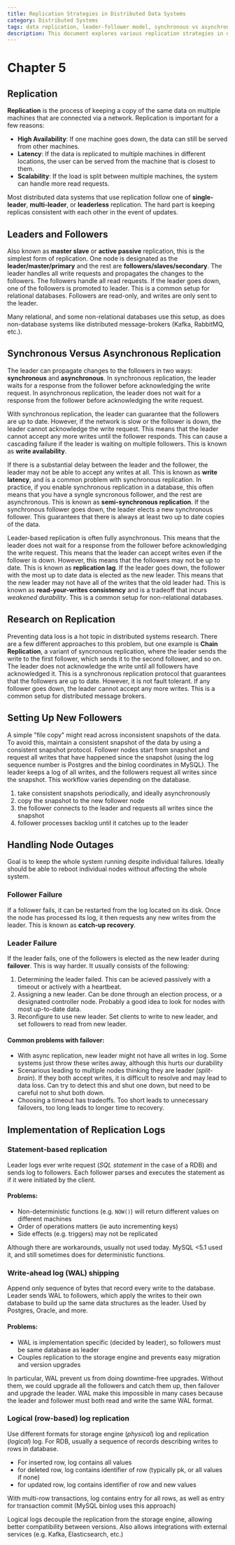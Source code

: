```yaml
---
title: Replication Strategies in Distributed Data Systems
category: Distributed Systems
tags: data replication, leader-follower model, synchronous vs asynchronous, failover, replication logs
description: This document explores various replication strategies in distributed data systems, focusing on leader-follower models, synchronous and asynchronous replication, and handling node failures. It also discusses different implementations of replication logs and their implications for system consistency and durability.
---
```


# Chapter 5
## Replication

**Replication** is the process of keeping a copy of the same data on multiple machines that are connected via a network. Replication is important for a few reasons:

- **High Availability**: If one machine goes down, the data can still be served from other machines.
- **Latency**: If the data is replicated to multiple machines in different locations, the user can be served from the machine that is closest to them.
- **Scalability**: If the load is split between multiple machines, the system can handle more read requests.


Most distributed data systems that use replication follow one of **single-leader**, **multi-leader**, or **leaderless** replication. The hard part is keeping replicas consistent with each other in the event of updates.


## Leaders and Followers

Also known as **master slave** or **active passive** replication, this is the simplest form of replication. One node is designated as the **leader/master/primary** and the rest are **followers/slaves/secondary**. The leader handles all write requests and propagates the changes to the followers. The followers handle all read requests. If the leader goes down, one of the followers is promoted to leader. This is a common setup for relational databases. Followers are read-only, and writes are only sent to the leader.

Many relational, and some non-relational databases use this setup, as does non-database systems like distributed message-brokers (Kafka, RabbitMQ, etc.).


## Synchronous Versus Asynchronous Replication

The leader can propagate changes to the followers in two ways: **synchronous** and **asynchronous**. In synchronous replication, the leader waits for a response from the follower before acknowledging the write request. In asynchronous replication, the leader does not wait for a response from the follower before acknowledging the write request.

With synchronous replication, the leader can guarantee that the followers are up to date. However, if the network is slow or the follower is down, the leader cannot acknowledge the write request. This means that the leader cannot accept any more writes until the follower responds. This can cause a cascading failure if the leader is waiting on multiple followers. This is known as **write availability**.

If there is a substantial delay between the leader and the follower, the leader may not be able to accept any writes at all. This is known as **write latency**, and is a common problem with synchronous replication. In practice, if you enable synchronous replication in a database, this often means that you have a syngle syncronous follower, and the rest are asynchronous. This is known as **semi-synchronous replication**. If the synchronous follower goes down, the leader elects a new synchronous follower. This guarantees that there is always at least two up to date copies of the data.

Leader-based replication is often fully asynchronous. This means that the leader does not wait for a response from the follower before acknowledging the write request. This means that the leader can accept writes even if the follower is down. However, this means that the followers may not be up to date. This is known as **replication lag**. If the leader goes down, the follower with the most up to date data is elected as the new leader. This means that the new leader may not have all of the writes that the old leader had. This is known as **read-your-writes consistency** and is a tradeoff that incurs *weakened durability*. This is a common setup for non-relational databases.


## Research on Replication

Preventing data loss is a hot topic in distributed systems research. There are a few different approaches to this problem, but one example is **Chain Replication**, a variant of syncronous replication, where the leader sends the write to the first follower, which sends it to the second follower, and so on. The leader does not acknowledge the write until all followers have acknowledged it. This is a synchronous replication protocol that guarantees that the followers are up to date. However, it is not fault tolerant. If any follower goes down, the leader cannot accept any more writes. This is a common setup for distributed message brokers.


## Setting Up New Followers

A simple "file copy" might read across inconsistent snapshots of the data. To avoid this, maintain a consistent snapshot of the data by using a consistent snapshot protocol. Follower nodes start from snapshot and request all writes that have happened since the snapshot (using the log sequence number is Postgres and the binlog coordinates in MySQL). The leader keeps a log of all writes, and the followers request all writes since the snapshot. This workflow varies depending on the database.

1. take consistent snapshots periodically, and ideally asynchronously
2. copy the snapshot to the new follower node
3. the follower connects to the leader and requests all writes since the snapshot
4. follower processes backlog until it catches up to the leader

## Handling Node Outages

Goal is to keep the whole system running despite individual failures. Ideally should be able to reboot individual nodes without affecting the whole system.

### Follower Failure

If a follower fails, it can be restarted from the log located on its disk. Once the node has processed its log, it then requests any new writes from the leader. This is known as **catch-up recovery**.

### Leader Failure

If the leader fails, one of the followers is elected as the new leader during **failover**. This is way harder. It usually consists of the following:

1. Determining the leader failed. This can be acieved passively with a timeout or actively with a heartbeat.
2. Assigning a new leader. Can be done through an election process, or a designated controller node. Probably a good idea to look for nodes with most up-to-date data.
3. Reconfigure to use new leader. Set clients to write to new leader, and set followers to read from new leader.

#### Common problems with failover:

- With async replication, new leader might not have all writes in log. Some systems just throw these writes away, although this hurts our durability
- Scenarious leading to multiple nodes thinking they are leader (*split-brain*). If they both accept writes, it is difficult to resolve and may lead to data loss. Can try to detect this and shut one down, but need to be careful not to shut both down.
- Choosing a timeout has tradeoffs. Too short leads to unnecessary failovers, too long leads to longer time to recovery.


## Implementation of Replication Logs

### Statement-based replication

Leader logs ever write request (*SQL statement* in the case of a RDB) and sends log to followers. Each follower parses and executes the statement as if it were initiated by the client.

#### Problems:

- Non-deterministic functions (e.g. `NOW()`) will return different values on different machines
- Order of operations matters (ie auto incrementing keys)
- Side effects (e.g. triggers) may not be replicated

Although there are workarounds, usually not used today. MySQL <5.1 used it, and still sometimes does for deterministic functions.

### Write-ahead log (WAL) shipping

Append only sequence of bytes that record every write to the database. Leader sends WAL to followers, which apply the writes to their own database to build up the same data structures as the leader. Used by Postgres, Oracle, and more.

#### Problems:
- WAL is implementation specific (decided by leader), so followers must be same database as leader
- Couples replication to the storage engine and prevents easy migration and version upgrades

In particular, WAL prevent us from doing downtime-free upgrades. Without them, we could upgrade all the followers and catch them up, then failover and upgrade the leader. WAL make this impossible in many cases because the leader and follower must both read and write the same WAL format.

### Logical (row-based) log replication

Use different formats for storage engine (*physical*) log and replication (*logical*) log. For RDB, usually a sequence of records describing writes to rows in database.

- For inserted row, log contains all values
- for deleted row, log contains identifier of row (typically pk, or all values if none)
- for updated row, log contains identifier of row and new values

With multi-row transactions, log contains entry for all rows, as well as entry for transaction commit (MySQL binlog uses this approach)

Logical logs decouple the replication from the storage engine, allowing better compatibility between versions. Also allows integrations with external services (e.g. Kafka, Elasticsearch, etc.)